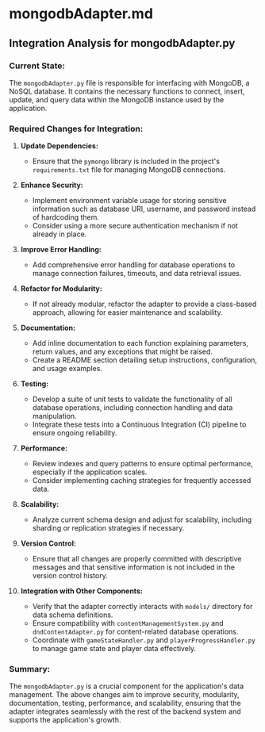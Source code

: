 # mongodbAdapter.md

## Integration Analysis for mongodbAdapter.py

### Current State:
The `mongodbAdapter.py` file is responsible for interfacing with MongoDB, a NoSQL database. It contains the necessary functions to connect, insert, update, and query data within the MongoDB instance used by the application.

### Required Changes for Integration:
1. **Update Dependencies:**
   - Ensure that the `pymongo` library is included in the project's `requirements.txt` file for managing MongoDB connections.

2. **Enhance Security:**
   - Implement environment variable usage for storing sensitive information such as database URI, username, and password instead of hardcoding them.
   - Consider using a more secure authentication mechanism if not already in place.

3. **Improve Error Handling:**
   - Add comprehensive error handling for database operations to manage connection failures, timeouts, and data retrieval issues.

4. **Refactor for Modularity:**
   - If not already modular, refactor the adapter to provide a class-based approach, allowing for easier maintenance and scalability.

5. **Documentation:**
   - Add inline documentation to each function explaining parameters, return values, and any exceptions that might be raised.
   - Create a README section detailing setup instructions, configuration, and usage examples.

6. **Testing:**
   - Develop a suite of unit tests to validate the functionality of all database operations, including connection handling and data manipulation.
   - Integrate these tests into a Continuous Integration (CI) pipeline to ensure ongoing reliability.

7. **Performance:**
   - Review indexes and query patterns to ensure optimal performance, especially if the application scales.
   - Consider implementing caching strategies for frequently accessed data.

8. **Scalability:**
   - Analyze current schema design and adjust for scalability, including sharding or replication strategies if necessary.

9. **Version Control:**
   - Ensure that all changes are properly committed with descriptive messages and that sensitive information is not included in the version control history.

10. **Integration with Other Components:**
    - Verify that the adapter correctly interacts with `models/` directory for data schema definitions.
    - Ensure compatibility with `contentManagementSystem.py` and `dndContentAdapter.py` for content-related database operations.
    - Coordinate with `gameStateHandler.py` and `playerProgressHandler.py` to manage game state and player data effectively.

### Summary:
The `mongodbAdapter.py` is a crucial component for the application's data management. The above changes aim to improve security, modularity, documentation, testing, performance, and scalability, ensuring that the adapter integrates seamlessly with the rest of the backend system and supports the application's growth.